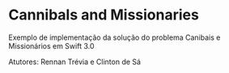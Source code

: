 # Cannibals and Missionaries

Exemplo de implementação da solução do problema Canibais e Missionários em Swift 3.0

Atutores: Rennan Trévia e Clinton de Sá
